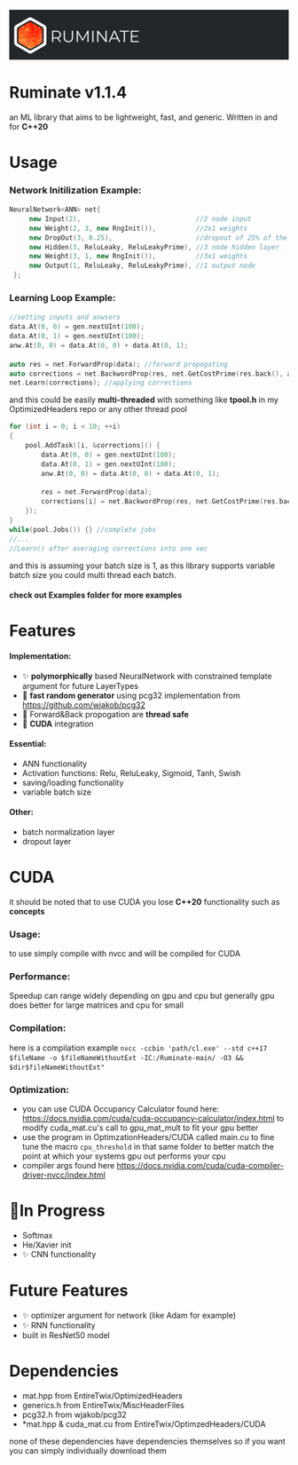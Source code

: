 ![Ruminate Logo](https://github.com/EntireTwix/Ruminate/blob/main/Banner.png)
# Ruminate v1.1.4
an ML library that aims to be lightweight, fast, and generic. Written in and for **C++20**

# Usage
### Network Initilization Example:
```cpp
NeuralNetwork<ANN> net{
     new Input(2),                             //2 node input
     new Weight(2, 3, new RngInit()),          //2x1 weights
     new DropOut(3, 0.25),                     //dropout of 25% of the input
     new Hidden(3, ReluLeaky, ReluLeakyPrime), //3 node hidden layer
     new Weight(3, 1, new RngInit()),          //3x1 weights
     new Output(1, ReluLeaky, ReluLeakyPrime), //1 output node
 };

 ```
### Learning Loop Example:
```cpp
//setting inputs and anwsers
data.At(0, 0) = gen.nextUInt(100); 
data.At(0, 1) = gen.nextUInt(100);
anw.At(0, 0) = data.At(0, 0) + data.At(0, 1);

auto res = net.ForwardProp(data); //forward propogating 
auto corrections = net.BackwordProp(res, net.GetCostPrime(res.back(), anw), 0.002); //generating corrections
net.Learn(corrections); //applying corrections
```
and this could be easily **multi-threaded** with something like **tpool.h** in my OptimizedHeaders repo or any other thread pool
```cpp
for (int i = 0; i < 10; ++i)
{
    pool.AddTask([i, &corrections]() {
        data.At(0, 0) = gen.nextUInt(100);
        data.At(0, 1) = gen.nextUInt(100);
        anw.At(0, 0) = data.At(0, 0) + data.At(0, 1);

        res = net.ForwardProp(data);
        corrections[i] = net.BackwordProp(res, net.GetCostPrime(res.back(), anw), 0.002);
    });
}
while(pool.Jobs()) {} //complete jobs
//...
//Learn() after averaging corrections into one vec
```
and this is assuming your batch size is 1, as this library supports variable batch size you could multi thread each batch.
#### check out Examples folder for more examples

# Features
#### Implementation:
* :sparkles: **polymorphically** based NeuralNetwork with constrained template argument for future LayerTypes
* :racehorse: **fast random generator** using pcg32 implementation from https://github.com/wjakob/pcg32
* :racehorse: Forward&Back propogation are **thread safe**
* :racehorse: **CUDA** integration
#### Essential:
* ANN functionality
* Activation functions: Relu, ReluLeaky, Sigmoid, Tanh, Swish
* saving/loading functionality
* variable batch size
#### Other:
* batch normalization layer
* dropout layer

# CUDA
it should be noted that to use CUDA you lose **C++20** functionality such as **concepts**
### Usage:
to use simply compile with nvcc and will be compiled for CUDA
### Performance:
Speedup can range widely depending on gpu and cpu but generally gpu does better for large matrices and cpu for small
### Compilation:
here is a compilation example
```nvcc -ccbin 'path/cl.exe' --std c++17 $fileName -o $fileNameWithoutExt -IC:/Ruminate-main/ -O3 && $dir$fileNameWithoutExt"```
### Optimization:
* you can use CUDA Occupancy Calculator found here: https://docs.nvidia.com/cuda/cuda-occupancy-calculator/index.html
to modify cuda_mat.cu's call to gpu_mat_mult to fit your gpu better
* use the program in OptimzationHeaders/CUDA called main.cu to fine tune the macro ```cpu_threshold``` in that same folder to better match the point at which your systems gpu out performs your cpu
* compiler args found here https://docs.nvidia.com/cuda/cuda-compiler-driver-nvcc/index.html

# :construction:In Progress
* Softmax
* He/Xavier init
* :sparkles: CNN functionality

# Future Features
* :sparkles: optimizer argument for network (like Adam for example)
* :sparkles: RNN functionality
* built in ResNet50 model

# Dependencies
* mat.hpp    from EntireTwix/OptimizedHeaders
* generics.h from EntireTwix/MiscHeaderFiles
* pcg32.h  from wjakob/pcg32
* \*mat.hpp & cuda_mat.cu from EntireTwix/OptimzedHeaders/CUDA

none of these dependencies have dependencies themselves so if you want you can simply individually download them
